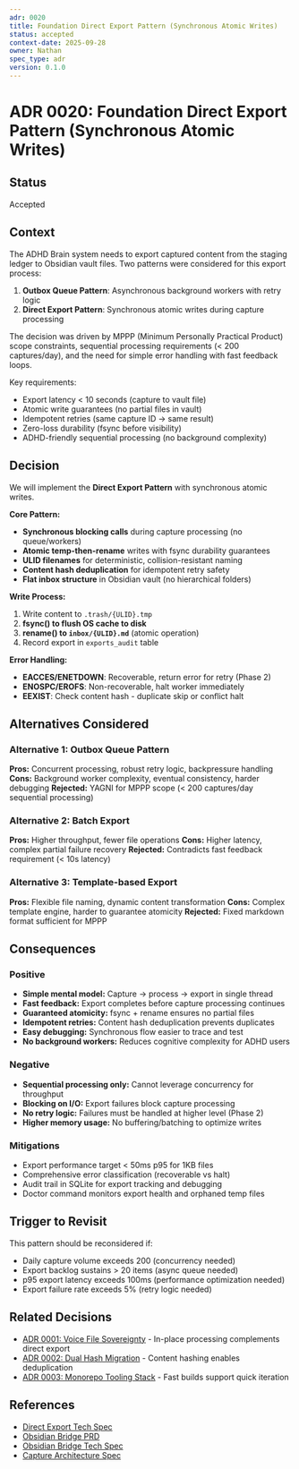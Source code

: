 ```yaml
---
adr: 0020
title: Foundation Direct Export Pattern (Synchronous Atomic Writes)
status: accepted
context-date: 2025-09-28
owner: Nathan
spec_type: adr
version: 0.1.0
---
```


# ADR 0020: Foundation Direct Export Pattern (Synchronous Atomic Writes)

## Status

Accepted

## Context

The ADHD Brain system needs to export captured content from the staging ledger to Obsidian vault files. Two patterns were considered for this export process:

1. **Outbox Queue Pattern**: Asynchronous background workers with retry logic
2. **Direct Export Pattern**: Synchronous atomic writes during capture processing

The decision was driven by MPPP (Minimum Personally Practical Product) scope constraints, sequential processing requirements (< 200 captures/day), and the need for simple error handling with fast feedback loops.

Key requirements:

- Export latency < 10 seconds (capture to vault file)
- Atomic write guarantees (no partial files in vault)
- Idempotent retries (same capture ID → same result)
- Zero-loss durability (fsync before visibility)
- ADHD-friendly sequential processing (no background complexity)

## Decision

We will implement the **Direct Export Pattern** with synchronous atomic writes.

**Core Pattern:**

- **Synchronous blocking calls** during capture processing (no queue/workers)
- **Atomic temp-then-rename** writes with fsync durability guarantees
- **ULID filenames** for deterministic, collision-resistant naming
- **Content hash deduplication** for idempotent retry safety
- **Flat inbox structure** in Obsidian vault (no hierarchical folders)

**Write Process:**

1. Write content to `.trash/{ULID}.tmp`
2. **fsync() to flush OS cache to disk**
3. **rename() to `inbox/{ULID}.md`** (atomic operation)
4. Record export in `exports_audit` table

**Error Handling:**

- **EACCES/ENETDOWN**: Recoverable, return error for retry (Phase 2)
- **ENOSPC/EROFS**: Non-recoverable, halt worker immediately
- **EEXIST**: Check content hash - duplicate skip or conflict halt

## Alternatives Considered

### Alternative 1: Outbox Queue Pattern

**Pros:** Concurrent processing, robust retry logic, backpressure handling
**Cons:** Background worker complexity, eventual consistency, harder debugging
**Rejected:** YAGNI for MPPP scope (< 200 captures/day sequential processing)

### Alternative 2: Batch Export

**Pros:** Higher throughput, fewer file operations
**Cons:** Higher latency, complex partial failure recovery
**Rejected:** Contradicts fast feedback requirement (< 10s latency)

### Alternative 3: Template-based Export

**Pros:** Flexible file naming, dynamic content transformation
**Cons:** Complex template engine, harder to guarantee atomicity
**Rejected:** Fixed markdown format sufficient for MPPP

## Consequences

### Positive

- **Simple mental model:** Capture → process → export in single thread
- **Fast feedback:** Export completes before capture processing continues
- **Guaranteed atomicity:** fsync + rename ensures no partial files
- **Idempotent retries:** Content hash deduplication prevents duplicates
- **Easy debugging:** Synchronous flow easier to trace and test
- **No background workers:** Reduces cognitive complexity for ADHD users

### Negative

- **Sequential processing only:** Cannot leverage concurrency for throughput
- **Blocking on I/O:** Export failures block capture processing
- **No retry logic:** Failures must be handled at higher level (Phase 2)
- **Higher memory usage:** No buffering/batching to optimize writes

### Mitigations

- Export performance target < 50ms p95 for 1KB files
- Comprehensive error classification (recoverable vs halt)
- Audit trail in SQLite for export tracking and debugging
- Doctor command monitors export health and orphaned temp files

## Trigger to Revisit

This pattern should be reconsidered if:

- Daily capture volume exceeds 200 (concurrency needed)
- Export backlog sustains > 20 items (async queue needed)
- p95 export latency exceeds 100ms (performance optimization needed)
- Export failure rate exceeds 5% (retry logic needed)

## Related Decisions

- [ADR 0001: Voice File Sovereignty](./0001-voice-file-sovereignty.md) - In-place processing complements direct export
- [ADR 0002: Dual Hash Migration](./0002-dual-hash-migration.md) - Content hashing enables deduplication
- [ADR 0003: Monorepo Tooling Stack](./0003-monorepo-tooling-stack.md) - Fast builds support quick iteration

## References

- [Direct Export Tech Spec](/Users/nathanvale/code/adhd-brain/docs/cross-cutting/spec-direct-export-tech.md)
- [Obsidian Bridge PRD](/Users/nathanvale/code/adhd-brain/docs/features/obsidian-bridge/prd-obsidian.md)
- [Obsidian Bridge Tech Spec](/Users/nathanvale/code/adhd-brain/docs/features/obsidian-bridge/spec-obsidian-tech.md)
- [Capture Architecture Spec](/Users/nathanvale/code/adhd-brain/docs/features/capture/spec-capture-arch.md)
